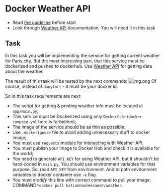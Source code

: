 # Docker Weather API

- Read [the guideline](https://github.com/mate-academy/py-task-guideline/blob/main/README.md) before start
- Look through [Weather API](https://www.weatherapi.com/docs/) documentation. You will need it in this task


## Task

In this task you will be implementing the service for getting current weather
for Paris city. But the most interesting part, that this service must be dockerized
and pushed to dockerhub. Use [Weather API](https://www.weatherapi.com/docs/) for getting
data about the weather.

The result of this task will be tested by the next commands:
![img.png](result.png)
Of course, instead of `danylott` - it must be your docker id.

So in this task requirements are next:
- The script for getting & printing weather info must be located at `app/main.py`;
- This service must be Dockerized using only `Dockerfile` (`docker-compose.yml` here is forbidden);
- The image of the service should be as thin as possible;
- Use `.dockerignore` file to avoid adding unnecessary stuff to docker image;
- You must use `requests` module for interacting with Weather API;
- You must publish your image to Docker Hub and check it is available for the world;
- You need to generate `API_KEY` for using Weather API, but it shouldn't be hard-coded in `main.py`. 
  You should use environment variables for that purpose. So, read `API_KEY` from environment. 
  And to path environment variables to docker container use `-e` flag.
- You must *modify* this line with correct command to pull your image:
  COMMAND=`docker pull katiukhaoleksandr/weather`.
